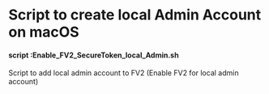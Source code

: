 # Script to create local Admin Account on macOS

#### script :Enable_FV2_SecureToken_local_Admin.sh
Script to add local admin account to FV2 (Enable FV2 for local admin account)
